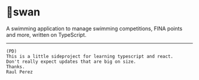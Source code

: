 #  🦢swan
A swimming application to manage swimming competitions, FINA points and more, written on TypeScript.
 
 ---
```
(PD)
This is a little sideproject for learning typescript and react.
Don't really expect updates that are big on size.
Thanks.
Raul Perez
```
